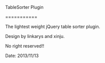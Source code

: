 TableSorter Plugin

===========

The lightest weight jQuery table sorter plugin.

Design by linkarys and xinju.

No right reserved!!

Date: 2013/11/13
